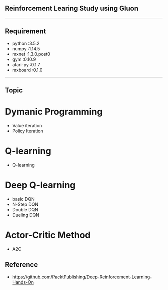 ## Reinforcement Learing Study using Gluon
-----

## Requirement
- python :3.5.2
- numpy :1.14.5
- mxnet :1.3.0.post0
- gym :0.10.9
- atari-py :0.1.7
- mxboard :0.1.0
-----

## Topic

# Dymanic Programming
  - Value iteration
  - Policy Iteration

# Q-learning
  - Q-learning

# Deep Q-learning
  - basic DQN
  - N-Step DQN
  - Double DQN
  - Dueling DQN

# Actor-Critic Method
  - A2C




## Reference
- https://github.com/PacktPublishing/Deep-Reinforcement-Learning-Hands-On
